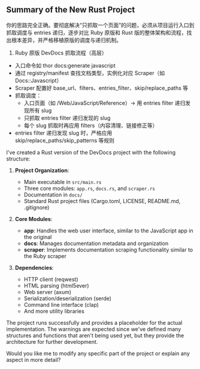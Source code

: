 ## Summary of the New Rust Project

你的思路完全正确。要彻底解决“只抓取一个页面”的问题，必须从项目运行入口到抓取调度与 entries 递归，逐步对比 Ruby 原版和 Rust 版的整体架构和流程，找出根本差异，并严格移植原版的调度与递归机制。

1. Ruby 原版 DevDocs 抓取流程（高层）

- 入口命令如 thor docs:generate javascript
- 通过 registry/manifest 查找文档类型，实例化对应 Scraper（如 Docs::Javascript）
- Scraper 配置好 base_url、filters、entries_filter、skip/replace_paths 等
- 抓取调度：
  - 入口页面（如 /Web/JavaScript/Reference）→ 用 entries filter 递归发现所有 slug
  - 只抓取 entries filter 递归发现的 slug
  - 每个 slug 抓取时再应用 filters（内容清理、链接修正等）
- entries filter 递归发现 slug 时，严格应用 skip/replace_paths/skip_patterns 等规则

I've created a Rust version of the DevDocs project with the following structure:

1. **Project Organization**:

   - Main executable in `src/main.rs`
   - Three core modules: `app.rs`, `docs.rs`, and `scraper.rs`
   - Documentation in `docs/`
   - Standard Rust project files (Cargo.toml, LICENSE, README.md, .gitignore)

2. **Core Modules**:

   - **app**: Handles the web user interface, similar to the JavaScript app in the original
   - **docs**: Manages documentation metadata and organization
   - **scraper**: Implements documentation scraping functionality similar to the Ruby scraper

3. **Dependencies**:
   - HTTP client (reqwest)
   - HTML parsing (html5ever)
   - Web server (axum)
   - Serialization/deserialization (serde)
   - Command line interface (clap)
   - And more utility libraries

The project runs successfully and provides a placeholder for the actual implementation. The warnings are expected since we've defined many structures and functions that aren't being used yet, but they provide the architecture for further development.

Would you like me to modify any specific part of the project or explain any aspect in more detail?
